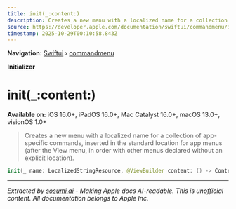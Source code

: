 ```yaml
---
title: init(_:content:)
description: Creates a new menu with a localized name for a collection of app- specific commands, inserted in the standard location for app menus (after the View menu, in order with other menus declared without an explicit location).
source: https://developer.apple.com/documentation/swiftui/commandmenu/init(_:content:)
timestamp: 2025-10-29T00:10:58.843Z
---
```


**Navigation:** [Swiftui](/documentation/swiftui) › [commandmenu](/documentation/swiftui/commandmenu)

**Initializer**

# init(_:content:)

**Available on:** iOS 16.0+, iPadOS 16.0+, Mac Catalyst 16.0+, macOS 13.0+, visionOS 1.0+

> Creates a new menu with a localized name for a collection of app- specific commands, inserted in the standard location for app menus (after the View menu, in order with other menus declared without an explicit location).

```swift
init(_ name: LocalizedStringResource, @ViewBuilder content: () -> Content)
```

---

*Extracted by [sosumi.ai](https://sosumi.ai) - Making Apple docs AI-readable.*
*This is unofficial content. All documentation belongs to Apple Inc.*
